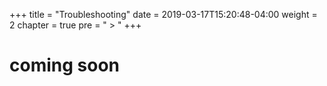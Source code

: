 +++
title = "Troubleshooting"
date = 2019-03-17T15:20:48-04:00
weight = 2
chapter = true
pre = " > "
+++


# coming soon

